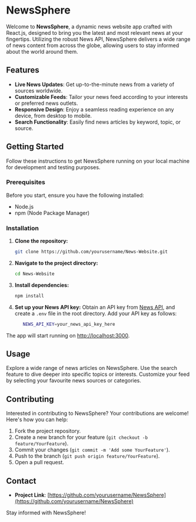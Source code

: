 # NewsSphere

Welcome to **NewsSphere**, a dynamic news website app crafted with React.js, designed to bring you the latest and most relevant news at your fingertips. Utilizing the robust News API, NewsSphere delivers a wide range of news content from across the globe, allowing users to stay informed about the world around them.

## Features

- **Live News Updates**: Get up-to-the-minute news from a variety of sources worldwide.
- **Customizable Feeds**: Tailor your news feed according to your interests or preferred news outlets.
- **Responsive Design**: Enjoy a seamless reading experience on any device, from desktop to mobile.
- **Search Functionality**: Easily find news articles by keyword, topic, or source.

## Getting Started

Follow these instructions to get NewsSphere running on your local machine for development and testing purposes.

### Prerequisites

Before you start, ensure you have the following installed:
- Node.js
- npm (Node Package Manager)

### Installation

1. **Clone the repository:**
    ```sh
    git clone https://github.com/yourusername/News-Website.git
2. **Navigate to the project directory:**
   ```sh
   cd News-Website
3. **Install dependencies:**
   ```sh
   npm install
4. **Set up your News API key:**
Obtain an API key from [News API](https://newsapi.org/), and create a `.env` file in the root directory. 
Add your API key as follows:
   ```sh
      NEWS_API_KEY=your_news_api_key_here

The app will start running on [http://localhost:3000](http://localhost:3000).

## Usage

Explore a wide range of news articles on NewsSphere. Use the search feature to dive deeper into specific topics or interests. Customize your feed by selecting your favourite news sources or categories.

## Contributing

Interested in contributing to NewsSphere? Your contributions are welcome! Here's how you can help:

1. Fork the project repository.
2. Create a new branch for your feature (`git checkout -b feature/YourFeature`).
3. Commit your changes (`git commit -m 'Add some YourFeature'`).
4. Push to the branch (`git push origin feature/YourFeature`).
5. Open a pull request.

## Contact

- **Project Link**: [https://github.com/yourusername/NewsSphere](https://github.com/yourusername/NewsSphere)

Stay informed with NewsSphere!


 
